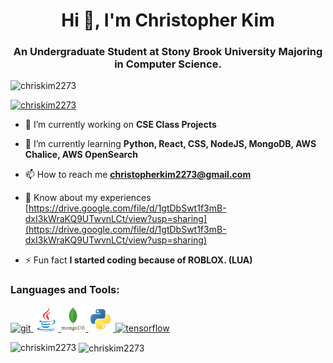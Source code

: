<h1 align="center">Hi 👋, I'm Christopher Kim</h1>
<h3 align="center">An Undergraduate Student at Stony Brook University Majoring in Computer Science.</h3>

<p align="left"> <img src="https://komarev.com/ghpvc/?username=chriskim2273&label=Profile%20views&color=0e75b6&style=flat" alt="chriskim2273" /> </p>

<p align="left"> <a href="https://github.com/ryo-ma/github-profile-trophy"><img src="https://github-profile-trophy.vercel.app/?username=chriskim2273" alt="chriskim2273" /></a> </p>

- 🔭 I’m currently working on **CSE Class Projects**

- 🌱 I’m currently learning **Python, React, CSS, NodeJS, MongoDB, AWS Chalice, AWS OpenSearch**

- 📫 How to reach me **christopherkim2273@gmail.com**

- 📄 Know about my experiences [https://drive.google.com/file/d/1gtDbSwt1f3mB-dxI3kWraKQ9UTwvnLCt/view?usp=sharing](https://drive.google.com/file/d/1gtDbSwt1f3mB-dxI3kWraKQ9UTwvnLCt/view?usp=sharing)

- ⚡ Fun fact **I started coding because of ROBLOX. (LUA)**
<p align="left">
</p>

<h3 align="left">Languages and Tools:</h3>
<p align="left"> <a href="https://git-scm.com/" target="_blank" rel="noreferrer"> <img src="https://www.vectorlogo.zone/logos/git-scm/git-scm-icon.svg" alt="git" width="40" height="40"/> </a> <a href="https://www.java.com" target="_blank" rel="noreferrer"> <img src="https://raw.githubusercontent.com/devicons/devicon/master/icons/java/java-original.svg" alt="java" width="40" height="40"/> </a> <a href="https://www.mongodb.com/" target="_blank" rel="noreferrer"> <img src="https://raw.githubusercontent.com/devicons/devicon/master/icons/mongodb/mongodb-original-wordmark.svg" alt="mongodb" width="40" height="40"/> </a> <a href="https://www.python.org" target="_blank" rel="noreferrer"> <img src="https://raw.githubusercontent.com/devicons/devicon/master/icons/python/python-original.svg" alt="python" width="40" height="40"/> </a> <a href="https://www.tensorflow.org" target="_blank" rel="noreferrer"> <img src="https://www.vectorlogo.zone/logos/tensorflow/tensorflow-icon.svg" alt="tensorflow" width="40" height="40"/> </a> </p>

<p><img align="left" src="https://github-readme-stats.vercel.app/api/top-langs?username=chriskim2273&show_icons=true&locale=en&layout=compact" alt="chriskim2273" /></p>

<p>&nbsp;<img align="center" src="https://github-readme-stats.vercel.app/api?username=chriskim2273&show_icons=true&locale=en" alt="chriskim2273" /></p>

